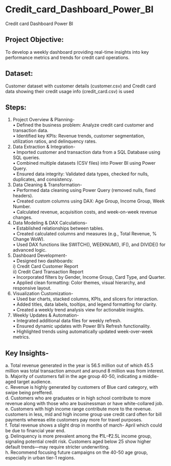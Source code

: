 # Credit_card_Dashboard_Power_BI
Credit card Dashboard Power BI<br />
## Project Objective:
To develop a weekly dashboard providing real-time insights into key performance metrics and trends for credit card operations.<br />
## Dataset: 
Customer dataset with customer details (customer.csv) and Credit card data showing their credit usage info (credit_card.csv) is used<br />
## Steps:
1.	Project Overview & Planning-<br />
•	Defined the business problem: Analyze credit card customer and transaction data.<br />
•	Identified key KPIs: Revenue trends, customer segmentation, utilization ratios, and delinquency rates.<br />
2.	Data Extraction & Integration-<br />
•	Imported customer and transaction data from a SQL Database using SQL queries.<br />
•	Combined multiple datasets (CSV files) into Power BI using Power Query.<br />
•	Ensured data integrity: Validated data types, checked for nulls, duplicates, and consistency.<br />
3.	 Data Cleaning & Transformation-<br />
•	Performed data cleaning using Power Query (removed nulls, fixed headers).<br />
•	Created custom columns using DAX: Age Group, Income Group, Week Number.<br />
•	Calculated revenue, acquisition costs, and week-on-week revenue changes.<br />
4.	Data Modeling & DAX Calculations-<br />
•	Established relationships between tables.<br />
•	Created calculated columns and measures (e.g., Total Revenue, % Change WoW).<br />
•	Used DAX functions like SWITCH(), WEEKNUM(), IF(), and DIVIDE() for advanced logic.<br />
5.	Dashboard Development-<br />
•	Designed two dashboards:<br />
i)	Credit Card Customer Report<br />
ii)	Credit Card Transaction Report<br />
•	Incorporated filters by Gender, Income Group, Card Type, and Quarter.<br />
•	Applied clean formatting: Color themes, visual hierarchy, and responsive layout.<br />
6.	 Visualization Customization-<br />
•	Used bar charts, stacked columns, KPIs, and slicers for interaction.<br />
•	Added titles, data labels, tooltips, and legend formatting for clarity.<br />
•	Created a weekly trend analysis view for actionable insights.<br />
7.	Weekly Updates & Automation-<br />
•	Integrated additional data files for weekly refresh.<br />
•	Ensured dynamic updates with Power BI’s Refresh functionality.<br />
•	Highlighted trends using automatically updated week-over-week metrics.<br />
## Key Insights-
  a. Total revenue generated in the year is 56.5 million out of which 45.5 million was total transaction amount and around 8 million was from interest. <br />
  b. Majority of customers fall in the age group 40-50, indicating a middle-aged target audience.<br />
c. Revenue is highly generated by customers of Blue card category, with swipe being preffered.<br />
d. Customers who are graduates or in high school contribute to more revenue along with those who are businessman or have white-collared job.<br />
e. Customers with high income range contribute more to the revenue. customers in less, mid and high income group use credit card often for bill payments whereas elite customers pay more for travel purposes.<br />
f. Total revenue shows a slight drop in months of march- April which could be due to financial year end.<br />
g. Delinquency is more prevalent among the ₹1L–₹2.5L income group, signaling potential credit risk. Customers aged below 25 show higher default trends—may require stricter underwriting.<br />
h. Recommend focusing future campaigns on the 40-50 age group, especially in urban tier-1 regions.


